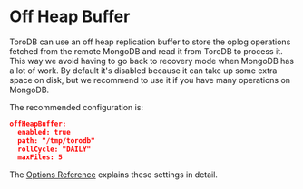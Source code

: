 <h1>Off Heap Buffer</h1>

ToroDB can use an off heap replication buffer to store the oplog operations fetched from the remote MongoDB and read it from ToroDB to process it. This way we avoid having to go back to recovery mode when MongoDB has a lot of work.
By default it's disabled because it can take up some extra space on disk, but we recommend to use it if you have many operations on MongoDB.

The recommended configuration is: 

```json   
offHeapBuffer:
  enabled: true
  path: "/tmp/torodb"
  rollCycle: "DAILY"
  maxFiles: 5
```

The [Options Reference](options-reference.md#off-heap-buffer-configuration) explains these settings in detail.